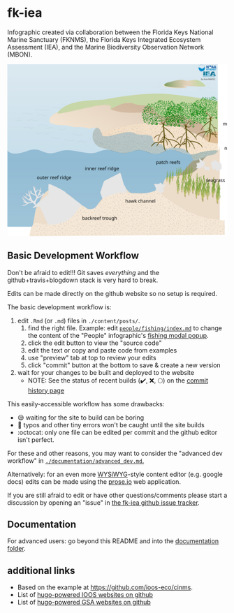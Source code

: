 # fk-iea
Infographic created via collaboration between the Florida Keys National Marine Sanctuary (FKNMS), the Florida Keys Integrated Ecosystem Assessment (IEA), and the Marine Biodiversity Observation Network (MBON).

![overview](extra_files/fk_zoomed.svg)

## Basic Development Workflow
Don't be afraid to edit!!!
Git saves *everything* and the github+travis+blogdown stack is very hard to break.

Edits can be made directly on the github website so no setup is required.

The basic development workflow is:

1. edit `.Rmd` (or `.md`) files in `./content/posts/`.
    1. find the right file. Example: edit [`people/fishing/index.md`](https://github.com/marinebon/fk-iea/blob/master/content/posts/people/fishing/index.md) to change the content of the "People" infographic's [fishing modal popup](https://marinebon.github.io/fk-iea/posts/people/fishing/).
    1. click the edit button to view the "source code"
    1. edit the text or copy and paste code from examples
    1. use "preview" tab at top to review your edits
    1. click "commit" button at the bottom to save & create a new version
2. wait for your changes to be built and deployed to the website
    * NOTE: See the status of recent builds (:heavy_check_mark:, :x:, :full_moon:) on the [commit history page](https://github.com/marinebon/fk-iea/commits/master)

This easily-accessible workflow has some drawbacks:
* :sleepy: waiting for the site to build can be boring
* :poop: typos and other tiny errors won't be caught until the site builds
* :octocat: only one file can be edited per commit and the github editor isn't perfect.

For these and other reasons, you may want to consider the "advanced dev workflow" in [`./documentation/advanced_dev.md`.](https://github.com/marinebon/fk-iea/tree/master/documentation/advanced_dev.md)

Alternatively: for an even more [WYSiWYG](https://en.wikipedia.org/wiki/WYSIWYG)-style content editor (e.g. google docs) edits can be made using the [prose.io](http://prose.io/) web application.

If you are still afraid to edit or have other questions/comments please start a discussion by opening an "issue" in [the fk-iea github issue tracker](https://github.com/marinebon/fk-iea/issues).

## Documentation
For advanced users: go beyond this README and into the [documentation folder](https://github.com/marinebon/fk-iea/tree/master/documentation).

## additional links
* Based on the example at https://github.com/ioos-eco/cinms.
* List of [hugo-powered IOOS websites on github](https://github.com/ioos?utf8=%E2%9C%93&q=&type=&language=html)
* List of [hugo-powered GSA websites on github](https://github.com/gsa?utf8=%E2%9C%93&q=&type=&language=html)
